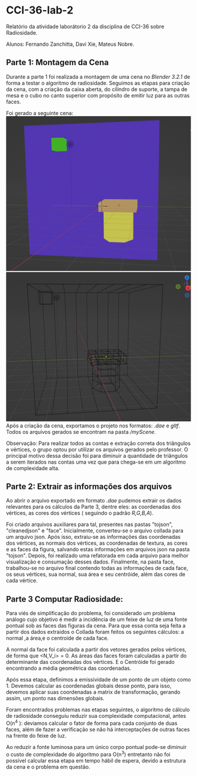 # CCI-36-lab-2

Relatório da atividade laborátorio 2 da disciplina de CCI-36 sobre Radiosidade.

Alunos: Fernando Zanchitta, Davi Xie, Mateus Nobre.

## Parte 1: Montagem da Cena

Durante a parte 1 foi realizada a montagem de uma cena no *Blender 3.2.1* de forma a testar o algoritmo de radiosidade. Seguimos as etapas para criação da cena, com a criação da caixa aberta, do cilindro de suporte, a tampa de mesa e o cubo no canto superior com propósito de emitir luz para as outras faces.

Foi gerado a seguinte cena:
![imagem da Cena com as cores](assets/images/cenaColorView.png)
![imagem da Cena com os planos](assets/images/cenaPlanesView.png)
Após a criação da cena, exportamos o projeto nos formatos: *.dae* e  *gltf*. Todos os arquivos gerados se encontram na pasta */myScene*.

Observação: Para realizar todos as contas e extração correta dos triângulos e vértices, o grupo optou por utilizar os arquivos gerados pelo professor. O principal motivo dessa decisão foi para diminuir a quantidade de triângulos a serem iterados nas contas uma vez que para chega-se em um algoritmo de complexidade alta.

## Parte 2: Extrair as informações dos arquivos 

Ao abrir o arquivo exportado em formato *.dae* pudemos extrair os dados relevantes para os cálculos da Parte 3, dentre eles: as coordenadas dos vértices, as cores dos vértices ( seguindo o padrão *R,G,B,A*). 

Foi criado arquivos auxiliares para tal, presentes nas pastas "tojson", "cleanedjson" e "face". Inicialmente, converteu-se o arquivo collada para um arquivo json. Após isso, extraiu-se as informações das coordenadas dos vértices, as normais dos vértices, as coordenadas de textura, as cores e as faces da figura, salvando estas informações em arquivos json na pasta "tojson". Depois, foi realizado uma refatorada em cada arquivo para melhor visualização e consumação desses dados. Finalmente, na pasta face, trabalhou-se no arquivo final contendo todas as informações de cada face, os seus vértices, sua normal, sua área e seu centróide, além das cores de cada vértice.

## Parte 3 Computar Radiosidade:

Para viés de simplificação do problema, foi considerado um problema análogo cujo objetivo é medir a incidência de um feixe de luz de uma fonte pontual sob as faces das figuras da cena. Para que essa conta seja feita a partir dos dados extraidos o Collada foram feitos os seguintes cálculos: a normal ,a área,e o centroide de cada face.

A normal da face foi calculada a partir dos vetores gerados pelos vértices, de forma que <N,V_i> = 0. As áreas das faces foram calculadas a partir do determinante das coordenadas dos vértices. E o Centróide foi gerado encontrando a média geométrica das coordenadas.

Após essa etapa, definimos a emissividade de um ponto de um objeto como 1. Devemos calcular as coordenadas globais desse ponto, para isso, devemos aplicar suas coordenadas a matrix de transformação, gerando assim, um ponto nas dimensões globais.

Foram encontrados problemas nas etapas seguintes, o algoritmo de cálculo de radiosidade conseguiu reduzir sua complexidade computacional, antes O(n<sup>4</sup> ): deviamos calcular o fator de forma para cada conjunto de duas faces, além de fazer a verificação se não há interceptações de outras faces na frente do feixe de luz. 

Ao reduzir a fonte luminosa para um único corpo pontual pode-se diminuir o custo de complexidade do algoritmo para O(n<sup>3</sup>) entretanto não foi possível calcular essa etapa em tempo hábil de espera, devido a estrutura da cena e o problema em questão.
